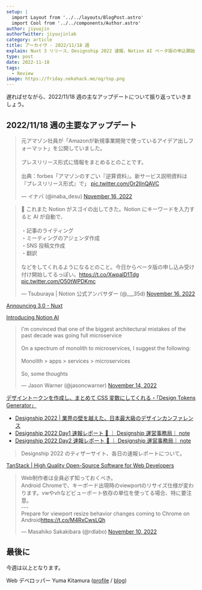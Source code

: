 ```yaml
---
setup: |
  import Layout from '../../layouts/BlogPost.astro'
  import Cool from '../../components/Author.astro'
author: jiyuujin
authorTwitter: jiyuujinlab
category: article
title: アーカイヴ - 2022/11/18 週
explain: Nuxt 3 リリース、Designship 2022 速報、Notion AI ベータ版の申込開始
type: post
date: 2022-11-18
tags:
  - Review
image: https://friday.nekohack.me/og/top.png
---
```


遅ればせながら、2022/11/18 週の主なアップデートについて振り返っていきましょう。

## 2022/11/18 週の主要なアップデート

<blockquote class="twitter-tweet"><p lang="ja" dir="ltr">元アマゾン社員が「Amazonが新規事業開発で使っているアイデア出しフォーマット」を公開していました。<br><br>プレスリリース形式に情報をまとめるとのことです。<br><br>出典：forbes「アマゾンのすごい『逆算資料』。新サービス説明資料は『プレスリリース形式』で」 <a href="https://t.co/Or2IInQAVC">pic.twitter.com/Or2IInQAVC</a></p>&mdash; イナバ (@inaba_desu) <a href="https://twitter.com/inaba_desu/status/1592762416454328320?ref_src=twsrc%5Etfw">November 16, 2022</a></blockquote> <script async src="https://platform.twitter.com/widgets.js" charset="utf-8"></script>

<blockquote class="twitter-tweet"><p lang="ja" dir="ltr">👀 これまた Notion がスゴイの出してきた。Notion にキーワードを入力すると AI が自動で、<br><br>・記事のライティング<br>・ミーティングのアジェンダ作成<br>・SNS 投稿文作成<br>・翻訳<br><br>などをしてくれるようになるとのこと。今日からベータ版の申し込み受け付け開始してるっぽい。<a href="https://t.co/XwpalD1Tdg">https://t.co/XwpalD1Tdg</a> <a href="https://t.co/O50tWPDKmc">pic.twitter.com/O50tWPDKmc</a></p>&mdash; Tsuburaya | Notion 公式アンバサダー (@___35d) <a href="https://twitter.com/___35d/status/1592893045137375233?ref_src=twsrc%5Etfw">November 16, 2022</a></blockquote> <script async src="https://platform.twitter.com/widgets.js" charset="utf-8"></script>

[Announcing 3.0 - Nuxt](https://nuxt.com/v3)

[Introducing Notion AI](https://www.notion.so/product/ai)

<blockquote class="twitter-tweet"><p lang="en" dir="ltr">I&#39;m convinced that one of the biggest architectural mistakes of the past decade was going full microservice<br><br>On a spectrum of monolith to microservices, I suggest the following:<br><br>Monolith &gt; apps &gt; services &gt; microservices<br><br>So, some thoughts</p>&mdash; Jason Warner (@jasoncwarner) <a href="https://twitter.com/jasoncwarner/status/1592227285024636928?ref_src=twsrc%5Etfw">November 14, 2022</a></blockquote> <script async src="https://platform.twitter.com/widgets.js" charset="utf-8"></script>

[デザイントークンを作成し、まとめて CSS 変数にしてくれる・「Design Tokens Generator」](http://kachibito.net/useful-resource/design-tokens-generator)

- [Designship 2022 | 業界の壁を越えた、日本最大級のデザインカンファレンス](https://design-ship.jp/2022)
- [Designship 2022 Day1 速報レポート 🎉 ｜ Designship 運営事務局｜ note](https://note.com/designship_jp/n/n5497dfb651ef)
- [Designship 2022 Day2 速報レポート 🎉 ｜ Designship 運営事務局｜ note](https://note.com/designship_jp/n/n2758b84378fc)

> Designship 2022 のティザーサイト、各日の速報レポートについて。

[TanStack | High Quality Open-Source Software for Web Developers](https://tanstack.com/)

<blockquote class="twitter-tweet"><p lang="ja" dir="ltr">Web制作者は全員必ず知っておくべき。<br>Android Chromeで、キーボード出現時のviewportのリサイズ仕様が変わります。vwやvhなどビューポート依存の単位を使ってる場合、特に要注意。<br>---<br>Prepare for viewport resize behavior changes coming to Chrome on Android<a href="https://t.co/M4RxCwsLQh">https://t.co/M4RxCwsLQh</a></p>&mdash; Masahiko Sakakibara (@rdlabo) <a href="https://twitter.com/rdlabo/status/1590512000446386176?ref_src=twsrc%5Etfw">November 10, 2022</a></blockquote> <script async src="https://platform.twitter.com/widgets.js" charset="utf-8"></script>

## 最後に

今週は以上となります。

Web デベロッパー Yuma Kitamura ([profile](https://yuma-kitamura.nekohack.me/) / [blog](https://blog.nekohack.me/))
